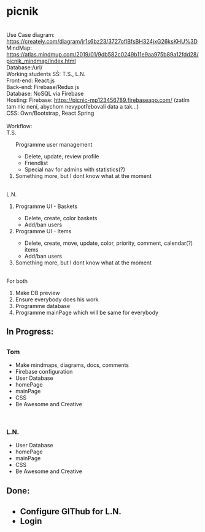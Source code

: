 # picnik
<br>Use Case diagram: https://creately.com/diagram/jr1s6bz23/3727oflBfsBH324jxG26ksKHU%3D
<br>MindMap: https://atlas.mindmup.com/2019/01/9db582c0249b11e9aa975b89a12fdd28/picnik_mindmap/index.html
<br>Database:/url/
<br>Working students SŠ: T.S., L.N.
<br>Front-end: React.js
<br>Back-end: Firebase/Redux js
<br>Database: NoSQL via Firebase
<br>Hosting: Firebase: https://picnic-mp123456789.firebaseapp.com/ (zatím tam nic není, abychom nevypotřebovali data a tak...)
<br>CSS: Own/Bootstrap, React Spring
<br><br>Workflow:
<br>T.S.
<ol
    <li>Programme user management</li>
            <ul>
            <li>Delete, update, review profile</li>    
            <li>Friendlist</li>
            <li>Special nav for admins with statistics(?)</li>
            </ul>
    <li>Something more, but I dont know what at the moment</li>
</ol>
<br>L.N.
<ol>
    <li>Programme UI - Baskets</li>
            <ul>
            <li>Delete, create, color baskets</li>    
            <li>Add/ban users</li>
            </ul>
    <li>Programme UI - Items</li>
            <ul>
            <li>Delete, create, move, update, color, priority, comment, calendar(?) items</li>    
            <li>Add/ban users</li>
            </ul>
    <li>Something more, but I dont know what at the moment</li>
</ol>
<br>For both
<ol>
    <li>Make DB preview</li>
    <li>Ensure everybody does his work</li>
    <li>Programme database</li>
    <li>Programme mainPage which will be same for everybody</li>
</ol>

<h2>In Progress:<h2>
<h3>Tom</h3>
<ul>
  <li>Make mindmaps, diagrams, docs, comments</li>
  <li>Firebase configuration</li>
  <li>User Database</li>
  <li>homePage</li>
  <li>mainPage</li>
  <li>CSS</li>
  <li>Be Awesome and Creative</li>  
</ul>
<br>    
<h3>L.N.</h3>
<ul>
  <li>User Database</li>
  <li>homePage</li>
  <li>mainPage</li>
  <li>CSS</li>
  <li>Be Awesome and Creative</li>  
</ul>
<h2>Done:<h2>
<ul>
    <li>Configure GIThub for L.N.</li>
    <li>Login</li>
</ul>
